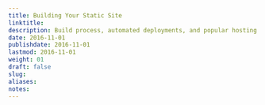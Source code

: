```yaml
---
title: Building Your Static Site
linktitle:
description: Build process, automated deployments, and popular hosting solutions.
date: 2016-11-01
publishdate: 2016-11-01
lastmod: 2016-11-01
weight: 01
draft: false
slug:
aliases:
notes:
---
```


